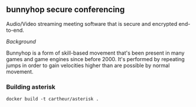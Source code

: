 ## bunnyhop secure conferencing

Audio/Video streaming meeting software that is secure and encrypted end-to-end.

_Background_

Bunnyhop is a form of skill-based movement that's been present in many games and game engines since before 2000. It's performed by repeating jumps in order to gain velocities higher than are possible by normal movement.

### Building asterisk

`docker build -t cartheur/asterisk .`